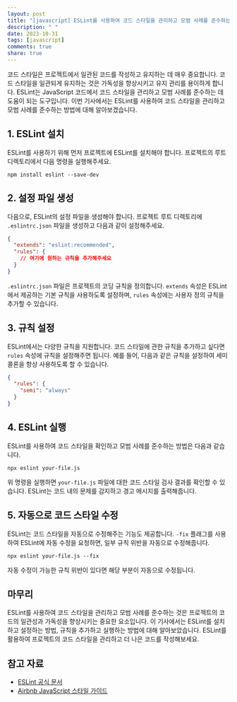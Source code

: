 ```yaml
---
layout: post
title: "[javascript] ESLint를 사용하여 코드 스타일을 관리하고 모범 사례를 준수하는 방법"
description: " "
date: 2023-10-31
tags: [javascript]
comments: true
share: true
---
```


코드 스타일은 프로젝트에서 일관된 코드를 작성하고 유지하는 데 매우 중요합니다. 코드 스타일을 일관되게 유지하는 것은 가독성을 향상시키고 유지 관리를 용이하게 합니다. ESLint는 JavaScript 코드에서 코드 스타일을 관리하고 모범 사례를 준수하는 데 도움이 되는 도구입니다. 이번 기사에서는 ESLint를 사용하여 코드 스타일을 관리하고 모범 사례를 준수하는 방법에 대해 알아보겠습니다.

## 1. ESLint 설치

ESLint를 사용하기 위해 먼저 프로젝트에 ESLint를 설치해야 합니다. 프로젝트의 루트 디렉토리에서 다음 명령을 실행해주세요.

```shell
npm install eslint --save-dev
```

## 2. 설정 파일 생성

다음으로, ESLint의 설정 파일을 생성해야 합니다. 프로젝트 루트 디렉토리에 `.eslintrc.json` 파일을 생성하고 다음과 같이 설정해주세요.

```json
{
  "extends": "eslint:recommended",
  "rules": {
    // 여기에 원하는 규칙을 추가해주세요
  }
}
```

`.eslintrc.json` 파일은 프로젝트의 코딩 규칙을 정의합니다. `extends` 속성은 ESLint에서 제공하는 기본 규칙을 사용하도록 설정하며, `rules` 속성에는 사용자 정의 규칙을 추가할 수 있습니다.

## 3. 규칙 설정

ESLint에서는 다양한 규칙을 지원합니다. 코드 스타일에 관한 규칙을 추가하고 싶다면 `rules` 속성에 규칙을 설정해주면 됩니다. 예를 들어, 다음과 같은 규칙을 설정하여 세미콜론을 항상 사용하도록 할 수 있습니다.

```json
{
  "rules": {
    "semi": "always"
  }
}
```

## 4. ESLint 실행

ESLint를 사용하여 코드 스타일을 확인하고 모범 사례를 준수하는 방법은 다음과 같습니다.

```shell
npx eslint your-file.js
```

위 명령을 실행하면 `your-file.js` 파일에 대한 코드 스타일 검사 결과를 확인할 수 있습니다. ESLint는 코드 내의 문제를 감지하고 경고 메시지를 출력해줍니다.

## 5. 자동으로 코드 스타일 수정

ESLint는 코드 스타일을 자동으로 수정해주는 기능도 제공합니다. `-fix` 플래그를 사용하여 ESLint에 자동 수정을 요청하면, 일부 규칙 위반을 자동으로 수정해줍니다.

```shell
npx eslint your-file.js --fix
```

자동 수정이 가능한 규칙 위반이 있다면 해당 부분이 자동으로 수정됩니다.

## 마무리

ESLint를 사용하여 코드 스타일을 관리하고 모범 사례를 준수하는 것은 프로젝트의 코드의 일관성과 가독성을 향상시키는 중요한 요소입니다. 이 기사에서는 ESLint를 설치하고 설정하는 방법, 규칙을 추가하고 실행하는 방법에 대해 알아보았습니다. ESLint를 활용하여 프로젝트의 코드 스타일을 관리하고 더 나은 코드를 작성해보세요.

## 참고 자료
- [ESLint 공식 문서](https://eslint.org/docs/)
- [Airbnb JavaScript 스타일 가이드](https://github.com/airbnb/javascript)